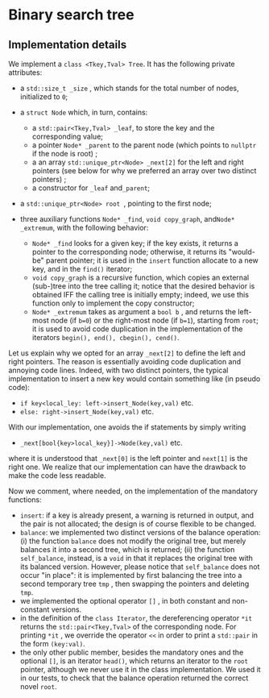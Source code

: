 # Binary search tree

## Implementation details

We implement a `class <Tkey,Tval> Tree`. It has the following private attributes:

- a `std::size_t _size` , which stands for the total number of nodes, initialized to `0`;
- a `struct Node` which, in turn, contains:
  - a `std::pair<Tkey,Tval> _leaf`, to store the key and the corresponding value;
  - a pointer `Node* _parent` to the parent node (which points to `nullptr` if the node is root) ;
  - a an array `std::unique_ptr<Node> _next[2]` for the left and right pointers (see below for why we preferred an array over two distinct pointers) ;
  - a constructor for `_leaf` and`_parent`;

- a `std::unique_ptr<Node> root `, pointing to the first node;
- three auxiliary functions `Node* _find`, `void copy_graph`, and`Node* _extremum`, with the following behavior:
  - `Node* _find` looks for a given key; if the key exists, it returns a pointer to the corresponding node; otherwise, it returns its "would-be" parent pointer; it is used in the `insert` function allocate to a new key, and in the `find()` iterator;
  - `void copy_graph` is a recursive function, which copies an external (sub-)tree into the tree calling it; notice that the desired behavior is obtained IFF the calling tree is initially empty; indeed, we use this function only to implement the copy constructor;
  - `Node* _extremum` takes as argument a `bool b` , and returns the left-most node (if `b=0`) or the right-most node (if `b=1`), starting from `root`; it is used to avoid code duplication in the implementation of the iterators `begin(), end(), cbegin(), cend()`.

Let us explain why we opted for an array `_next[2]` to define the left and right pointers. The reason is essentially avoiding code duplication and annoying code lines. Indeed, with two distinct pointers, the typical implementation to insert a new key would contain something like (in pseudo code): 

- `if key<local_ley: left->insert_Node(key,val)` etc.
- `else: right->insert_Node(key,val)` etc.

With our implementation, one avoids the if statements by simply writing 

- `_next[bool{key>local_key}]->Node(key,val)` etc.

where it is understood that `_next[0]` is the left pointer and `next[1]` is the right one. We realize that our implementation can have the drawback to make the code less readable.

Now we comment, where needed, on the implementation of the mandatory functions:

- `insert`: if a key is already present, a warning is returned in output, and the pair is not allocated; the design is of course flexible to be changed.
- `balance`: we implemented two distinct versions of the balance operation: (i) the function `balance` does not modify the original tree, but merely balances it into a second tree, which is returned; (ii) the function `self_balance`, instead, is a `void` in that it replaces the original tree with its balanced version. However, please notice that `self_balance` does not occur "in place": it is implemented by first balancing the tree into a second temporary tree `tmp` , then swapping the pointers and deleting `tmp`.
- we implemented the optional operator `[]` , in both constant and non-constant versions.
- in the definition of the `class Iterator`, the dereferencing operator `*it` returns the `std::pair<Tkey,Tval>` of the corresponding node. For printing `*it` , we override the operator `<<` in order to print a `std::pair` in the form `(key:val)`.
- the only other public member, besides the mandatory ones and the optional `[]`, is an iterator `head()`, which returns an iterator to the `root` pointer, although we never use it in the class implementation. We used it in our tests, to check that the balance operation returned the correct novel `root`.